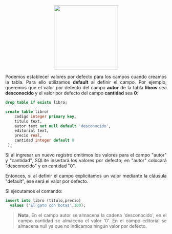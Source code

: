 <div align="justify">

<div align="center">
<img src="https://www.comunidadbaratz.com/wp-content/uploads/Sabes-cuales-son-los-libros-mas-vendidos-de-2017-a-traves-de-Internet-en-Espana.jpg" width="200px"/>
</div>

Podemos establecer valores por defecto para los campos cuando creamos la tabla. Para ello utilizamos __default__ al definir el campo. Por ejemplo, queremos que el valor por defecto del campo __autor__ de la tabla __libros__ sea __desconocido__ y el valor por defecto del campo __cantidad__ sea __0__:

```sql
drop table if exists libro;

create table libro(
	codigo integer primary key,
	titulo text,
	autor text not null default 'desconocido', 
	editorial text,
	precio real,
	cantidad integer default 0
 );
```

Si al ingresar un nuevo registro omitimos los valores para el campo "autor" y "cantidad", SQLite insertará los valores por defecto; en "autor" colocará "desconocido" y en cantidad "0".

Entonces, si al definir el campo explicitamos un valor mediante la cláusula "default", ése será el valor por defecto.

Si ejecutamos el comando:

```sql
insert into libro (titulo,precio)
  values ('El gato con botas',100);
```

> __Nota__. En el campo autor se almacena la cadena 'desconocido', en el campo cantidad se almacena el valor '0'. En el campo editorial se almacena null ya que no indicamos ningún valor por defecto.


</div>
